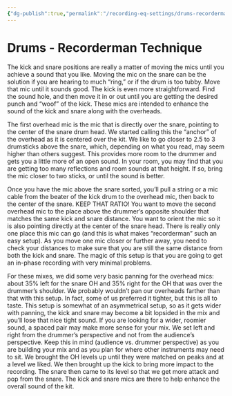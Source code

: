 ```yaml
---
{"dg-publish":true,"permalink":"/recording-eq-settings/drums-recorderman-technique/","tags":["Keep/Label/Mixing","Keep/Label/Drums"]}
---
```


# Drums -  Recorderman Technique

The kick and snare positions are really a matter of moving the mics until you achieve a sound that you like. Moving the mic on the snare can be the solution if you are hearing to much “ring,” or if the drum is too tubby. Move that mic until it sounds good. The kick is even more straightforward. Find the sound hole, and then move it in or out until you are getting the desired punch and “woof” of the kick. These mics are intended to enhance the sound of the kick and snare along with the overheads.

The first overhead mic is the mic that is directly over the snare, pointing to the center of the snare drum head.  We started calling this the “anchor” of the overhead as it is centered over the kit. We like to go closer to 2.5 to 3 drumsticks above the snare, which, depending on what you read, may seem higher than others suggest. This provides more room to the drummer and gets you a little more of an open sound. In your room, you may find that you are getting too many reflections and room sounds at that height. If so, bring the mic closer to two sticks, or until the sound is better.  

Once you have the mic above the snare sorted, you’ll pull a string or a mic cable from the beater of the kick drum to the overhead mic, then back to the center of the snare. KEEP THAT RATIO!  You want to move the second overhead mic to the place above the drummer’s opposite shoulder that matches the same kick and snare distance. You want to orient the mic so it is also pointing directly at the center of the snare head. There is really only one place this mic can go (and this is what makes “recorderman” such an easy setup). As you move one mic closer or further away, you need to check your distances to make sure that you are still the same distance from both the kick and snare. The magic of this setup is that you are going to get an in-phase recording with very minimal problems.

For these mixes, we did some very basic panning for the overhead mics: about 35% left for the snare OH and 35% right for the OH that was over the drummer’s shoulder. We probably wouldn’t pan our overheads farther than that with this setup. In fact, some of us preferred it tighter, but this is all to taste. This setup is somewhat of an asymmetrical setup, so as it gets wider with panning, the kick and snare may become a bit lopsided in the mix and you’ll lose that nice tight sound. If you are looking for a wider, roomier sound, a spaced pair may make more sense for your mix. We set left and right from the drummer’s perspective and not from the audience’s perspective. Keep this in mind (audience vs. drummer perspective) as you are building your mix and as you plan for where other instruments may need to sit. We brought the OH levels up until they were matched on peaks and at a level we liked. We then brought up the kick to bring more impact to the recording. The snare then came to its level so that we get more attack and pop from the snare. The kick and snare mics are there to help enhance the overall sound of the kit.



